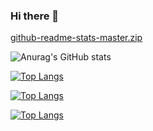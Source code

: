 ### Hi there 👋

<!--
**MuizzuddinRifqi/MuizzuddinRifqi** is a ✨ _special_ ✨ repository because its `README.md` (this file) appears on your GitHub profile.

Here are some ideas to get you started:

- 🔭 I’m currently working on ...
- 🌱 I’m currently learning ...
- 👯 I’m looking to collaborate on ...
- 🤔 I’m looking for help with ...
- 💬 Ask me about ...
- 📫 How to reach me: ...
- 😄 Pronouns: ...
- ⚡ Fun fact: ...
-->


[github-readme-stats-master.zip](https://github.com/MuizzuddinRifqi/MuizzuddinRifqi/files/7797240/github-readme-stats-master.zip)


![Anurag's GitHub stats](https://github-readme-stats.vercel.app/api?username=MuizzuddinRifqi&show_icons=true)

[![Top Langs](https://github-readme-stats.vercel.app/api/top-langs/?username=MuizzuddinRifqi)](https://github.com/anuraghazra/github-readme-stats)

[![Top Langs](https://github-readme-stats.vercel.app/api/top-langs/?username=MuizzuddinRifqi&langs_count=8)](https://github.com/anuraghazra/github-readme-stats)

[![Top Langs](https://github-readme-stats.vercel.app/api/top-langs/?username=MuizzuddinRifqi&layout=compact)](https://github.com/anuraghazra/github-readme-stats)
